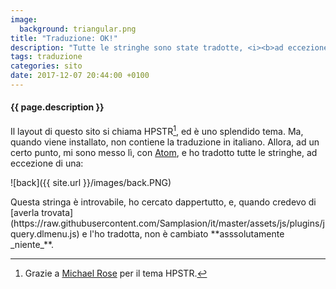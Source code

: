 ```yaml
---
image:
  background: triangular.png
title: "Traduzione: OK!"
description: "Tutte le stringhe sono state tradotte, <i><b>ad eccezione di una</b></i>..."
tags: traduzione
categories: sito
date: 2017-12-07 20:44:00 +0100
---
```

#### {{ page.description }}
Il layout di questo sito si chiama HPSTR[^1], ed è uno splendido tema. Ma, quando viene installato, non contiene la traduzione in italiano. Allora, ad un certo punto, mi sono messo lì, con [Atom](//atom.io), e ho tradotto tutte le stringhe, ad eccezione di una:
<p class="image-right">![back]({{ site.url }}/images/back.PNG)</p>
Questa stringa è introvabile, ho cercato dappertutto, e, quando credevo di [averla trovata](https://raw.githubusercontent.com/Samplasion/it/master/assets/js/plugins/jquery.dlmenu.js) e l'ho tradotta, non è cambiato **asssolutamente _niente_**.

[^1]: Grazie a [Michael Rose](https://mademistakes.com/) per il tema HPSTR.
